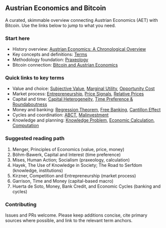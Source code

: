 ## Austrian Economics and Bitcoin

A curated, skimmable overview connecting Austrian Economics (AET) with Bitcoin. Use the links below to jump to what you need.

### Start here

- History overview: [Austrian Economics: A Chronological Overview](./history.md)
- Key concepts and definitions: [Terms](./terms.md)
- Methodology foundation: [Praxeology](./praxeology.md#praxeology-the-logic-of-human-action)
- Bitcoin connection: [Bitcoin and Austrian Economics](./bitcoin.md)

### Quick links to key terms

- Value and choice: [Subjective Value](./terms.md#subjective-value), [Marginal Utility](./terms.md#marginal-utility-marginalism-and-marginal-productivity), [Opportunity Cost](./terms.md#opportunity-cost)
- Market process: [Entrepreneurship](./terms.md#entrepreneurship-discovery-and-alertness), [Price Signals](./terms.md#price-signals-and-profitloss), [Relative Prices](./terms.md#relative-prices)
- Capital and time: [Capital Heterogeneity](./terms.md#capital-heterogeneity), [Time Preference & Roundaboutness](./terms.md#time-preference-and-roundaboutness)
- Money and banking: [Regression Theorem](./terms.md#regression-theorem), [Free Banking](./terms.md#free-banking), [Cantillon Effect](./terms.md#cantillon-effect)
- Cycles and coordination: [ABCT](./terms.md#austrian-business-cycle-theory-abct), [Malinvestment](./terms.md#malinvestment)
- Knowledge and planning: [Knowledge Problem](./terms.md#knowledge-problem-dispersed-knowledge), [Economic Calculation](./terms.md#economic-calculation-calculation-problemcritique), [Computation](./terms.md#computation-in-socialist-calculation-debate)

### Suggested reading path

1. Menger, Principles of Economics (value, price, money)
2. Böhm-Bawerk, Capital and Interest (time preference)
3. Mises, Human Action; Socialism (praxeology, calculation)
4. Hayek, The Use of Knowledge in Society; The Road to Serfdom (knowledge, institutions)
5. Kirzner, Competition and Entrepreneurship (market process)
6. Garrison, Time and Money (capital-based macro)
7. Huerta de Soto, Money, Bank Credit, and Economic Cycles (banking and cycles)

### Contributing

Issues and PRs welcome. Please keep additions concise, cite primary sources where possible, and link to the relevant term anchors.


